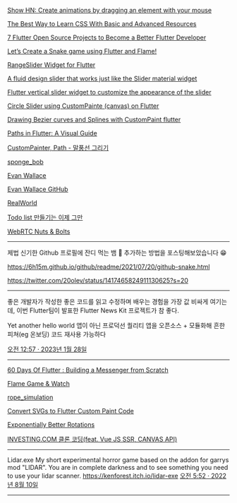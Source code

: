 [Show HN: Create animations by dragging an element with your mouse](https://animatize.com/)

[The Best Way to Learn CSS With Basic and Advanced Resources](http://theprogrammersworld.blogspot.com/2014/07/the-best-way-to-learn-css-with-basic-and-advanced-resources.html#.VFnDdcuDq0J.twitter)

[7 Flutter Open Source Projects to Become a Better Flutter Developer](https://medium.com/geekculture/7-flutter-open-source-projects-to-become-a-better-flutter-developer-b4a10f7e561f)

[Let’s Create a Snake game using Flutter and Flame!](https://blog.devgenius.io/lets-create-a-snake-game-using-flutter-and-flame-38482d3cf0ff)

[RangeSlider Widget for Flutter](https://flutterawesome.com/rangeslider-widget-for-flutter/)

[A fluid design slider that works just like the Slider material widget](https://flutterawesome.com/a-fluid-design-slider-that-works-just-like-the-slider-material-widget-2/)

[Flutter vertical slider widget to customize the appearance of the slider](https://flutterawesome.com/flutter-vertical-slider-widget-to-customize-the-appearance-of-the-slider/)

[Circle Slider using CustomPainte (canvas) on Flutter](https://flutterawesome.com/circle-slider-using-custompainte-canvas-on-flutter/)

[Drawing Bezier curves and Splines with CustomPaint flutter](https://jasper-dev.hashnode.dev/drawing-bezier-curves-and-splines-with-custompaint-flutter)

[Paths in Flutter: A Visual Guide](https://medium.com/flutter-community/paths-in-flutter-a-visual-guide-6c906464dcd0)

[CustomPainter, Path - 말풍선 그리기](https://heewookji.github.io/2021/01/04/CustomPainter/)

[sponge_bob](https://github.com/JasperEssien2/sponge_bob)

[Evan Wallace](https://madebyevan.com/)

[Evan Wallace GitHub](https://github.com/evanw)

[RealWorld](https://github.com/gothinkster/realworld)

[Todo list 만들기는 이제 그만](https://techblog.woowahan.com/2672/)

[WebRTC Nuts & Bolts](https://news.hada.io/topic?id=6646)

<hr>

제법 신기한 Github 프로필에 잔디 먹는 뱀 🐍 추가하는 방법을 포스팅해보았습니다 😁

https://6h15m.github.io/github/readme/2021/07/20/github-snake.html

https://twitter.com/20olev/status/1417465824911130625?s=20

<hr>

좋은 개발자가 작성한 좋은 코드를 읽고 수정하며 배우는 경험을 가장 값 비싸게 여기는데, 이번 Flutter팀이 발표한 Flutter News Kit 프로젝트가 참 좋다.

Yet another hello world 앱이 아닌 프로덕선 퀄리티 앱을 오픈소스 + 모듈화해 흔한 피쳐(eg 온보딩) 코드 재사용 가능하다

[오전 12:57 · 2023년 1월 28일](https://twitter.com/dylayed/status/1619001685795540993)

<hr>

[60 Days Of Flutter : Building a Messenger from Scratch](https://medium.com/@adityadroid/60-days-of-flutter-building-a-messenger-from-scratch-ab2c89e1fd0f)

[Flame Game & Watch](https://github.com/bluefireteam/flame_and_watch)

[rope_simulation](https://github.com/Ajay9o9/flutter_rope_simulation)

[Convert SVGs to Flutter Custom Paint Code](https://fluttershapemaker.com/)

[Exponentially Better Rotations](https://thenumb.at/Exponential-Rotations/)

[INVESTING.COM 클론 코딩(feat. Vue JS SSR, CANVAS API)](https://zuminternet.github.io/zum-front-investing-clone/)

<hr>

Lidar.exe 
My short experimental horror game based on the addon for garrys mod "LIDAR".
You are in complete darkness and to see something you need to use your lidar scanner.
https://kenforest.itch.io/lidar-exe
[오전 5:52 · 2022년 8월 10일](https://twitter.com/andreybugrin/status/1557107575929376769)

<hr>